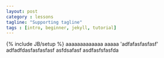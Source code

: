 ```yaml
---
layout: post
category : lessons
tagline: "Supporting tagline"
tags : [intro, beginner, jekyll, tutorial]
---
```

{% include JB/setup %}
aaaaaaaaaaaaa
aaaaa
'adfafasfasfasf'
    adfadfdasfasfasfasf
    asfdsafasf
    asdfasfsfasfda
